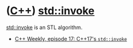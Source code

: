 # ([C++](Cpp.md)) [std::invoke](CppStdInvoke.md)

[std::invoke](CppStdInvoke.md) is an STL algorithm.

 * [C++ Weekly, episode 17: C++17's `std::invoke`](https://www.youtube.com/watch?v=z-kUhwANrIw&list=PLs3KjaCtOwSZ2tbuV1hx8Xz-rFZTan2J1&index=17)